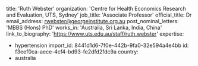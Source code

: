 title: 'Ruth Webster'
organization: 'Centre for Health Economics Research and Evaluation, UTS, Sydney'
job_title: 'Associate Professor'
official_title: Dr
email_address: rwebster@georgeinstitute.org.au
post_nominal_letters: 'MBBS (Hons) PhD'
works_in: 'Australia, Sri Lanka, India, China'
link_to_biography: 'https://www.uts.edu.au/staff/ruth.webster'
expertise:
  - hypertension
import_id: 8441d1d6-7f0e-442b-9fa0-32e594a4e4bb
id: f3eef0ca-aece-4cf4-bd93-fe2dfd2fdc9a
country:
  - australia
